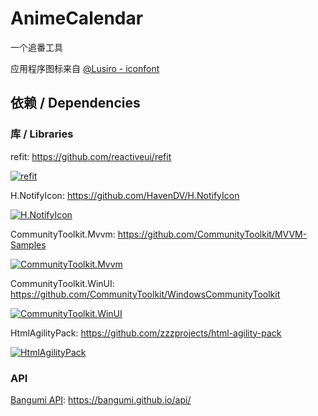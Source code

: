 # AnimeCalendar

一个追番工具

应用程序图标来自 [@Lusiro - iconfont](https://www.iconfont.cn/user/detail?uid=46101&nid=f13abJwF2nW9)

## 依赖 / Dependencies

### 库 / Libraries

refit: <https://github.com/reactiveui/refit>

[![refit](https://github-readme-stats.vercel.app/api/pin/?username=reactiveui&repo=refit)](https://github.com/reactiveui/refit)

H.NotifyIcon: <https://github.com/HavenDV/H.NotifyIcon>  

[![H.NotifyIcon](https://github-readme-stats.vercel.app/api/pin/?username=HavenDV&repo=H.NotifyIcon)](https://github.com/HavenDV/H.NotifyIcon)

CommunityToolkit.Mvvm: <https://github.com/CommunityToolkit/MVVM-Samples>

[![CommunityToolkit.Mvvm](https://github-readme-stats.vercel.app/api/pin/?username=CommunityToolkit&repo=MVVM-Samples)](https://github.com/CommunityToolkit/MVVM-Samples)

CommunityToolkit.WinUI: <https://github.com/CommunityToolkit/WindowsCommunityToolkit>

[![CommunityToolkit.WinUI](https://github-readme-stats.vercel.app/api/pin/?username=CommunityToolkit&repo=WindowsCommunityToolkit)](https://github.com/CommunityToolkit/WindowsCommunityToolkit)

HtmlAgilityPack: <https://github.com/zzzprojects/html-agility-pack>

[![HtmlAgilityPack](https://github-readme-stats.vercel.app/api/pin/?username=zzzprojects&repo=html-agility-pack)](https://github.com/zzzprojects/html-agility-pack)

### API

[Bangumi API](https://github.com/bangumi/api): <https://bangumi.github.io/api/>
